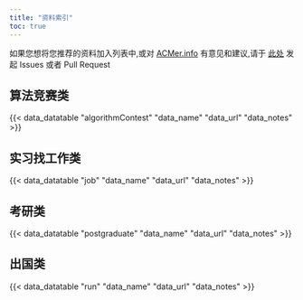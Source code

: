 ```yaml
---
title: "资料索引"
toc: true
---
```


如果您想将您推荐的资料加入列表中,或对 [ACMer.info](https://acmer.info/) 有意见和建议,请于 [此处](https://github.com/acmerindex/acmerindex.github.io) 发起 Issues 或者 Pull Request

## 算法竞赛类

{{< data_datatable "algorithmContest" "data_name" "data_url" "data_notes" >}}

## 实习找工作类
{{< data_datatable "job" "data_name" "data_url" "data_notes" >}}

## 考研类
{{< data_datatable "postgraduate" "data_name" "data_url" "data_notes" >}}

## 出国类
{{< data_datatable "run" "data_name" "data_url" "data_notes" >}}


